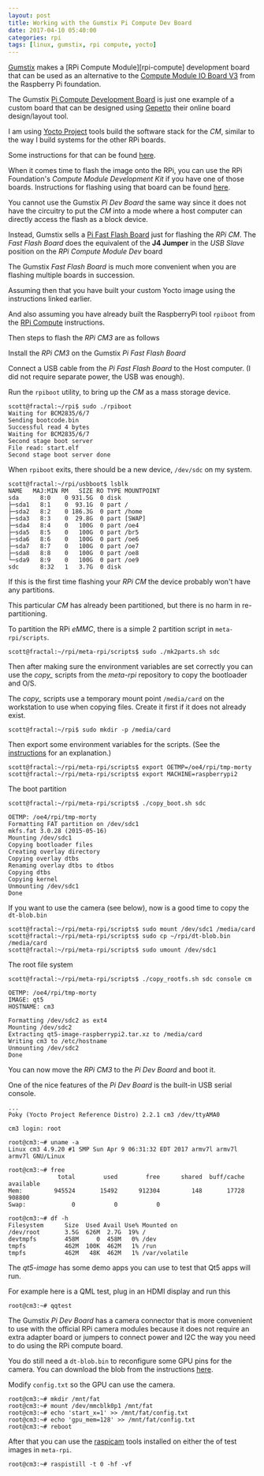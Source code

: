 ```yaml
---
layout: post
title: Working with the Gumstix Pi Compute Dev Board
date: 2017-04-10 05:40:00
categories: rpi
tags: [linux, gumstix, rpi compute, yocto]
---
```


[Gumstix][gumstix] makes a [RPi Compute Module][rpi-compute] development board that can be used as an alternative to the [Compute Module IO Board V3][rpi-compute-module-dev-kit] from the Raspberry Pi foundation.

The Gumstix [Pi Compute Development Board][gumstix-pi-dev-board] is just one example of a custom board that can be designed using [Gepetto][gumstix-gepetto] their online board design/layout tool.

I am using [Yocto Project][yocto] tools build the software stack for the *CM*, similar to the way I build systems for the other RPi boards.

Some instructions for that can be found [here][jumpnow-yocto-rpi].

When it comes time to flash the image onto the RPi, you can use the RPi Foundation's *Compute Module Development Kit* if you have one of those boards. Instructions for flashing using that board can be found [here][jumpnow-rpi-compute].

You cannot use the Gumstix *Pi Dev Board* the same way since it does not have the circuitry to put the *CM* into a mode where a host computer can directly access the flash as a block device.

Instead, Gumstix sells a [Pi Fast Flash Board][gumstix-pi-fast-flash-board] just for flashing the *RPi CM*. The *Fast Flash Board* does the equivalent of the **J4 Jumper** in the *USB Slave* position on the *RPi Compute Module Dev* board

The Gumstix *Fast Flash Board* is much more convenient when you are flashing multiple boards in succession.

Assuming then that you have built your custom Yocto image using the instructions linked earlier. 

And also assuming you have already built the RaspberryPi tool `rpiboot` from the [RPi Compute][jumpnow-rpi-compute] instructions.

Then steps to flash the *RPi CM3* are as follows

Install the *RPi CM3* on the Gumstix *Pi Fast Flash Board*

Connect a USB cable from the *Pi Fast Flash Board* to the Host computer. (I did not require separate power, the USB was enough).

Run the `rpiboot` utility, to bring up the *CM* as a mass storage device.

    scott@fractal:~/rpi$ sudo ./rpiboot
    Waiting for BCM2835/6/7
    Sending bootcode.bin
    Successful read 4 bytes
    Waiting for BCM2835/6/7
    Second stage boot server
    File read: start.elf
    Second stage boot server done


When `rpiboot` exits, there should be a new device, `/dev/sdc` on my system.

    scott@fractal:~/rpi/usbboot$ lsblk
    NAME   MAJ:MIN RM   SIZE RO TYPE MOUNTPOINT
    sda      8:0    0 931.5G  0 disk
    ├─sda1   8:1    0  93.1G  0 part /
    ├─sda2   8:2    0 186.3G  0 part /home
    ├─sda3   8:3    0  29.8G  0 part [SWAP]
    ├─sda4   8:4    0   100G  0 part /oe4
    ├─sda5   8:5    0   100G  0 part /br5
    ├─sda6   8:6    0   100G  0 part /oe6
    ├─sda7   8:7    0   100G  0 part /oe7
    ├─sda8   8:8    0   100G  0 part /oe8
    └─sda9   8:9    0   100G  0 part /oe9
    sdc      8:32   1   3.7G  0 disk


If this is the first time flashing your *RPi CM* the device probably won't have any partitions.

This particular *CM* has already been partitioned, but there is no harm in re-partitioning. 

To partition the RPi *eMMC*, there is a simple 2 partition script in `meta-rpi/scripts`.

    scott@fractal:~/rpi/meta-rpi/scripts$ sudo ./mk2parts.sh sdc


Then after making sure the environment variables are set correctly you can use the *copy_* scripts from   the *meta-rpi* repository to copy the bootloader and O/S.

The *copy_* scripts use a temporary mount point `/media/card` on the workstation to use when copying files. Create it first if it does not already exist.

    scott@fractal:~/rpi$ sudo mkdir -p /media/card

Then export some environment variables for the scripts. (See the [instructions][jumpnow-yocto-rpi] for an explanation.) 

    scott@fractal:~/rpi/meta-rpi/scripts$ export OETMP=/oe4/rpi/tmp-morty
    scott@fractal:~/rpi/meta-rpi/scripts$ export MACHINE=raspberrypi2

The boot partition

    scott@fractal:~/rpi/meta-rpi/scripts$ ./copy_boot.sh sdc

    OETMP: /oe4/rpi/tmp-morty
    Formatting FAT partition on /dev/sdc1
    mkfs.fat 3.0.28 (2015-05-16)
    Mounting /dev/sdc1
    Copying bootloader files
    Creating overlay directory
    Copying overlay dtbs
    Renaming overlay dtbs to dtbos
    Copying dtbs
    Copying kernel
    Unmounting /dev/sdc1
    Done

If you want to use the camera (see below), now is a good time to copy the `dt-blob.bin`

    scott@fractal:~/rpi/meta-rpi/scripts$ sudo mount /dev/sdc1 /media/card
    scott@fractal:~/rpi/meta-rpi/scripts$ sudo cp ~/rpi/dt-blob.bin /media/card
    scott@fractal:~/rpi/meta-rpi/scripts$ sudo umount /dev/sdc1

The root file system

    scott@fractal:~/rpi/meta-rpi/scripts$ ./copy_rootfs.sh sdc console cm

    OETMP: /oe4/rpi/tmp-morty
    IMAGE: qt5
    HOSTNAME: cm3

    Formatting /dev/sdc2 as ext4
    Mounting /dev/sdc2
    Extracting qt5-image-raspberrypi2.tar.xz to /media/card
    Writing cm3 to /etc/hostname
    Unmounting /dev/sdc2
    Done


You can now move the *RPi CM3* to the *Pi Dev Board* and boot it.

One of the nice features of the *Pi Dev Board* is the built-in USB serial console.

    ...
    Poky (Yocto Project Reference Distro) 2.2.1 cm3 /dev/ttyAMA0

    cm3 login: root
    
    root@cm3:~# uname -a
    Linux cm3 4.9.20 #1 SMP Sun Apr 9 06:31:32 EDT 2017 armv7l armv7l armv7l GNU/Linux

    root@cm3:~# free
                  total        used        free      shared  buff/cache   available
    Mem:         945524       15492      912304         148       17728      908800
    Swap:             0           0           0

    root@cm3:~# df -h
    Filesystem      Size  Used Avail Use% Mounted on
    /dev/root       3.5G  626M  2.7G  19% /
    devtmpfs        458M     0  458M   0% /dev
    tmpfs           462M  100K  462M   1% /run
    tmpfs           462M   48K  462M   1% /var/volatile


The *qt5-image* has some demo apps you can use to test that Qt5 apps will run.

For example here is a QML test, plug in an HDMI display and run this

    root@cm3:~# qqtest


The Gumstix *Pi Dev Board* has a camera connector that is more convenient to use with the official RPi camera modules because it does not require an extra adapter board or jumpers to connect power and I2C the way you need to do using the RPi compute board.

You do still need a `dt-blob.bin` to reconfigure some GPU pins for the camera. You can download the blob from the instructions [here][rpi-cm-camera].

Modify `config.txt` so the GPU can use the camera.

    root@cm3:~# mkdir /mnt/fat
    root@cm3:~# mount /dev/mmcblk0p1 /mnt/fat
    root@cm3:~# echo 'start_x=1' >> /mnt/fat/config.txt
    root@cm3:~# echo 'gpu_mem=128' >> /mnt/fat/config.txt
    root@cm3:~# reboot

  
After that you can use the [raspicam][raspicam] tools installed on either the of test images in `meta-rpi`.

    root@cm3:~# raspistill -t 0 -hf -vf


[gumstix]: http://www.gumstix.com
[rpi-compute3]: https://www.raspberrypi.org/products/compute-module-3/
[rpi-compute-module-dev-kit]: https://www.raspberrypi.org/products/compute-module-io-board-v3/
[gumstix-pi-dev-board]: https://store.gumstix.com/expansion/gumstix-pi-compute-dev-board.html
[gumstix-gepetto]: https://www.gumstix.com/geppetto/
[yocto]: https://www.yoctoproject.org
[jumpnow-yocto-rpi]: http://www.jumpnowtek.com/rpi/Raspberry-Pi-Systems-with-Yocto.html
[jumpnow-rpi-compute]: http://www.jumpnowtek.com/rpi/Working-with-the-raspberry-pi-compute.html
[gumstix-pi-fast-flash-board]: https://store.gumstix.com/raspberry-pi-cm-fast-flash.html
[bbb-upgrades]: http://www.jumpnowtek.com/beaglebone/Upgrade-strategy-for-BBB.html
[rpi-cm-camera]: https://www.raspberrypi.org/documentation/hardware/computemodule/cmio-camera.md
[raspicam]: https://www.raspberrypi.org/documentation/raspbian/applications/camera.md
